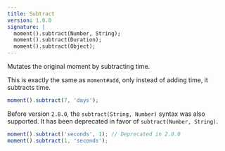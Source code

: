 ```yaml
---
title: Subtract
version: 1.0.0
signature: |
  moment().subtract(Number, String);
  moment().subtract(Duration);
  moment().subtract(Object);
---
```



Mutates the original moment by subtracting time.

This is exactly the same as `moment#add`, only instead of adding time, it subtracts time.

```javascript
moment().subtract(7, 'days');
```

Before version `2.8.0`, the `subtract(String, Number)` syntax was also supported. It has been deprecated in favor of `subtract(Number, String)`.

```javascript
moment().subtract('seconds', 1); // Deprecated in 2.8.0
moment().subtract(1, 'seconds');
```
